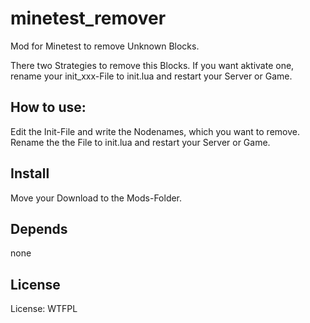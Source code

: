 # minetest_remover
Mod for Minetest to remove Unknown Blocks.

There two Strategies to remove this Blocks.
If you want aktivate one, rename your init_xxx-File to init.lua and
restart your Server or Game.

## How to use:

Edit the Init-File and write the Nodenames, which you want to remove.
Rename the the File to init.lua and restart your Server or Game.

## Install

Move your Download to the Mods-Folder.

## Depends

none

## License

License: WTFPL
